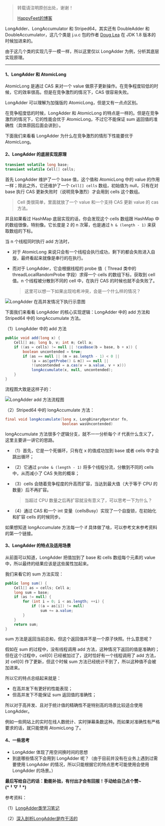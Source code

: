 > 转载请注明原创出处，谢谢！
>
> [HappyFeet的博客](https://blog.csdn.net/haihui_yang)

LongAdder、LongAccumulator 和 Striped64，其实还有 DoubleAdder 和 DoubleAccumulator，这几个类是 j.u.c 包的作者 [Doug Lea](https://en.wikipedia.org/wiki/Doug_Lea) 在 JDK 1.8 版本的时候加进来的。

由于这几个类的实现几乎一模一样，所以这里仅以 LongAdder 为例，分析其底层实现原理。

---

#### 1、LongAdder 和 AtomicLong

AtomicLong 是通过 CAS 来对一个 value 做原子更新操作。在竞争程度较低的时候，它的效率很高。但是在竞争激烈的情况下，CAS 很容易失败。

LongAdder 可以理解为加强版的 AtomicLong，但是又有一点点区别。

在竞争程度低的时候，LongAdder 和 AtomicLong 的特点是一样的。但是在竞争激烈的情况下，它的性能会优于 AtomicLong，不过它不能保证 sum 返回值的准确性（具体原因后面会讲到）。

下面我们来看看 LongAdder 为什么在竞争激烈的情形下性能要优于 AtomicLong。

#### 2、LongAdder 的底层实现原理

```java
transient volatile long base;
transient volatile Cell[] cells;
```

首先 LongAdder 维护了一个 base 值，这个值和 AtomicLong 中的 value 的作用一样；除此之外，它还维护了一个 `Cell[] cells` 数组，初始值为 null，只有在对 base 执行 CAS 更新失败时（说明竞争激烈）才会用到 cells 这个数组。

> Cell 类很简单，里面就放了一个 value 和一个支持 CAS 更新 value 的 cas 方法。

并且如果看过 HashMap 底层实现的话，你会发现这个 cells 数组跟 HashMap 中的数组很像，特别像。它长度是 2 的 n 次幂，也是通过 `h & (length - 1)` 来获取数组的下标。

当 n 个线程同时执行 add 方法时，

- 对于 AtomicLong 来说只会有一个线程会执行成功，剩下的都会失败进入自旋，最终看起来就像是串行的在执行。

- 而对于 LongAdder，它会根据线程的 probe 值（ Thread 类中的 threadLocalRandomProbe 字段）求得一个 cells 的数组下标，获取到 cell 值。n 个线程被分散到不同的 cell 中，在执行 CAS 的时候也就不会失败了。

	>这里可以想一下如果出现哈希冲突，会是一个什么样的情况？

![LongAdder 在高并发情况下执行示意图](https://img-blog.csdnimg.cn/20200107201130164.jpg?x-oss-process=image/watermark,type_ZmFuZ3poZW5naGVpdGk,shadow_10,text_aHR0cHM6Ly9ibG9nLmNzZG4ubmV0L2hhaWh1aV95YW5n,size_16,color_FFFFFF,t_70)

下面我们来看看 LongAdder 的核心实现逻辑：LongAdder 中的 add 方法和Striped64 中的 longAccumulate 方法。

（1）LongAdder 中的 add 方法

```java
public void add(long x) {
    Cell[] as; long b, v; int m; Cell a;
    if ((as = cells) != null || !casBase(b = base, b + x)) {
        boolean uncontended = true;
        if (as == null || (m = as.length - 1) < 0 ||
            (a = as[getProbe() & m]) == null ||
            !(uncontended = a.cas(v = a.value, v + x)))
            longAccumulate(x, null, uncontended);
    }
}
```

流程图大致是这样子的：

![LongAdder add 方法流程图](https://img-blog.csdnimg.cn/20200105224946503.jpg?x-oss-process=image/watermark,type_ZmFuZ3poZW5naGVpdGk,shadow_10,text_aHR0cHM6Ly9ibG9nLmNzZG4ubmV0L2hhaWh1aV95YW5n,size_16,color_FFFFFF,t_70)



（2）Striped64 中的 longAccumulate 方法：

```java
final void longAccumulate(long x, LongBinaryOperator fn,
                          boolean wasUncontended)
```

longAccumulate 方法很多个逻辑分支，就不一一分析每个 if 代表什么含义了，这里主要讲一讲它的思路。

- （1）首先，它是一个死循环，只有在 x 的值成功加到 base 或者 cells 中才会跳出循环；

- （2）它通过 `probe & (length - 1)` 将多个线程分流，分散到不同的 cells 中，从而减小了 CAS 失败的概率；

- （3）cells 会随着竞争程度的升高而扩容，当达到最大值（大于等于 CPU 的数量）后不再扩容。

	>当超过 CPU 数量之后再扩容就没有意义了，可以思考一下为什么？

- （4）通过 CAS 和一个 int  变量（cellsBusy）实现了一个自旋锁，在初始化和扩容 cells 的时候同步。

如果想知道 longAccumulate 方法每一个 if 具体做了啥，可以参考文末参考资料的第一个链接。

#### 3、LongAdder 的特点及适用场景

从前面可以知道，LongAdder 把值加到了 base 和 cells 数组每个元素的 value 中，所以最终的结果应该是这些属性加起来。

我们来看它的 sum 方法实现：

```java
public long sum() {
    Cell[] as = cells; Cell a;
    long sum = base;
    if (as != null) {
        for (int i = 0; i < as.length; ++i) {
            if ((a = as[i]) != null)
                sum += a.value;
        }
    }
    return sum;
}
```

sum 方法是返回当前总和，但这个返回值并不是一个原子快照。什么意思呢？

假如在 sum 的过程中，没有线程调用 add 方法，这种情况下返回的值是准确的；但在这个过程中，cell[0] 已经被加过了，这时恰好有一个线程调用了 add 方法，对 cell[0] 作了更新，但这个时候 sum 方法已经统计不到了，所以这种值不会被加进来。

所以它的特点总结起来就是：

- 在高并发下有更好的性能表现；
- 但高并发下不能保证 sum 返回值的准确性；

所以对于高并发、且对于统计值的精确性不是特别高的场景比较适合使用 LongAdder。

例如一些网站上的实时在线人数统计、实时弹幕条数这种。而如果对准确性有严格要求的话，就只能使用 AtomicLong 了。

#### 4、一些思考

- LongAdder 体现了用空间换时间的思想
- 到底哪些情况下会用到 LongAdder 呢？（由于目前并没有在业务上遇到过需要使用 LongAdder 的情况，所以只能根据它的特点思考可能使用会使用 LongAdder 的场景。）

**最后写给自己的话：勤能补拙，有付出才会有回报！手动给自己点个赞~ (\*╹▽╹\*)**

参考资料：

（1）[LongAdder类学习笔记](https://www.cnblogs.com/boothsun/p/8979614.html)

（2）[深入剖析LongAdder是咋干活的](https://juejin.im/post/5d2eb113518825305f248079)